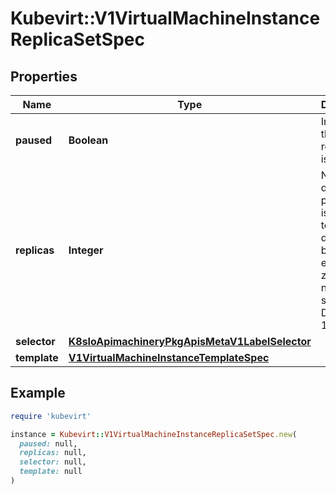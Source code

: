 # Kubevirt::V1VirtualMachineInstanceReplicaSetSpec

## Properties

| Name | Type | Description | Notes |
| ---- | ---- | ----------- | ----- |
| **paused** | **Boolean** | Indicates that the replica set is paused. | [optional] |
| **replicas** | **Integer** | Number of desired pods. This is a pointer to distinguish between explicit zero and not specified. Defaults to 1. | [optional] |
| **selector** | [**K8sIoApimachineryPkgApisMetaV1LabelSelector**](K8sIoApimachineryPkgApisMetaV1LabelSelector.md) |  |  |
| **template** | [**V1VirtualMachineInstanceTemplateSpec**](V1VirtualMachineInstanceTemplateSpec.md) |  |  |

## Example

```ruby
require 'kubevirt'

instance = Kubevirt::V1VirtualMachineInstanceReplicaSetSpec.new(
  paused: null,
  replicas: null,
  selector: null,
  template: null
)
```

